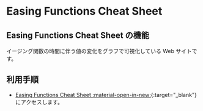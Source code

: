 # Easing Functions Cheat Sheet

## Easing Functions Cheat Sheet の機能
イージング関数の時間に伴う値の変化をグラフで可視化している Web サイトです。

## 利用手順
- [Easing Functions Cheat Sheet :material-open-in-new:](https://easings.net/){:target="_blank"} にアクセスします。
